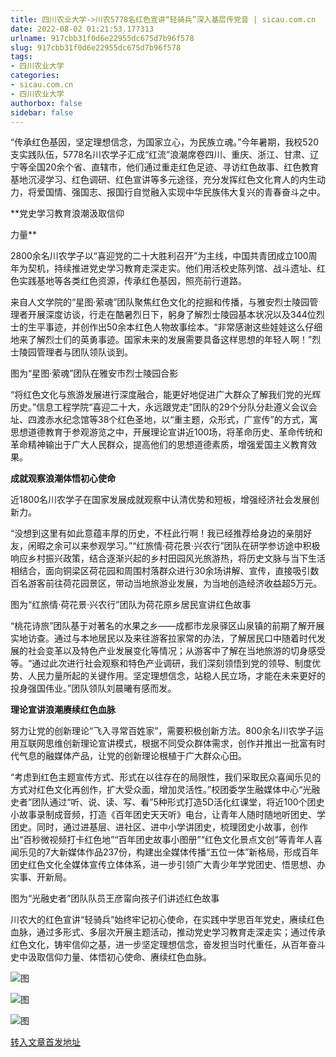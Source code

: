 ```yaml
---
title: 四川农业大学->川农5778名红色宣讲“轻骑兵”深入基层传党音 | sicau.com.cn
date: 2022-08-02 01:21:53.177313
urlname: 917cbb31f0d6e22955dc675d7b96f578
slug: 917cbb31f0d6e22955dc675d7b96f578
tags: 
- 四川农业大学
categories:
- sicau.com.cn
- 四川农业大学
authorbox: false
sidebar: false
---
```

“传承红色基因，坚定理想信念，为国家立心，为民族立魂。”今年暑期，我校520支实践队伍，5778名川农学子汇成“红流”浪潮席卷四川、重庆、浙江、甘肃、辽宁等全国20余个省、直辖市，他们通过重走红色足迹、寻访红色故事、红色教育基地沉浸学习、红色调研、红色宣讲等多元途径，充分发挥红色文化育人的内生动力，将爱国情、强国志、报国行自觉融入实现中华民族伟大复兴的青春奋斗之中。

**党史学习教育浪潮汲取信仰
<!--more-->
力量**

2800余名川农学子以“喜迎党的二十大胜利召开”为主线，中国共青团成立100周年为契机，持续推进党史学习教育走深走实。他们用活校史陈列馆、战斗遗址、红色实践基地等各类红色资源，传承红色基因，照亮前行道路。

来自人文学院的“星图·萦魂”团队聚焦红色文化的挖掘和传播，与雅安烈士陵园管理者开展深度访谈，行走在酷暑烈日下，躬身了解烈士陵园基本状况以及344位烈士的生平事迹，并创作出50余本红色人物故事绘本。“非常感谢这些娃娃这么仔细地来了解烈士们的英勇事迹。国家未来的发展需要具备这样思想的年轻人啊！”烈士陵园管理者与团队领队谈到。

图为“星图·萦魂”团队在雅安市烈士陵园合影

“将红色文化与旅游发展进行深度融合，能更好地促进广大群众了解我们党的光辉历史。”信息工程学院“喜迎二十大，永远跟党走”团队的29个分队分赴遵义会议会址、四渡赤水纪念馆等38个红色圣地，以“重主题，众形式，广宣传”的方式，寓思想道德教育于参观游览之中，开展理论宣讲近100场，将革命历史、革命传统和革命精神输出于广大人民群众，提高他们的思想道德素质，增强爱国主义教育效果。

**成就观察浪潮体悟初心使命**

近1800名川农学子在国家发展成就观察中认清优势和短板，增强经济社会发展创新力。

“没想到这里有如此意蕴丰厚的历史，不枉此行啊！我已经推荐给身边的亲朋好友，闲暇之余可以来参观学习。”“红旅情·荷花景·兴农行”团队在研学参访途中积极响应乡村振兴政策，结合逐渐兴起的乡村田园风光旅游热，将历史文脉与当下生活相结合，面向铜梁区荷花园和周围村落群众进行30余场讲解、宣传，直接吸引数百名游客前往荷花园景区，带动当地旅游业发展，为当地创造经济收益超5万元。

图为“红旅情·荷花景·兴农行”团队为荷花原乡居民宣讲红色故事

“桃花诗旅”团队基于对著名的水果之乡——成都市龙泉驿区山泉镇的前期了解开展实地访查。通过与本地居民以及来往游客拉家常的办法，了解居民口中随着时代发展的社会变革以及特色产业发展变化等情况；从游客中了解在当地旅游的切身感受等。“通过此次进行社会观察和特色产业调研，我们深刻领悟到党的领导、制度优势、人民力量所起的关键作用。坚定理想信念，站稳人民立场，才能在未来更好的投身强国伟业。”团队领队刘晨曦有感而发。

**理论宣讲浪潮赓续红色血脉**

努力让党的创新理论“飞入寻常百姓家”，需要积极创新方法。800余名川农学子运用互联网思维创新理论宣讲模式，根据不同受众群体需求，创作并推出一批富有时代气息的融媒体产品，让党的创新理论根植于广大群众心田。

“考虑到红色主题宣传方式、形式在以往存在的局限性，我们采取民众喜闻乐见的方式对红色文化再创作，扩大受众面，增加灵活性。”校团委学生融媒体中心“光融史者”团队通过“听、说、读、写、看”5种形式打造5D活化红课堂，将近100个团史小故事录制成音频，打造《百年团史天天听》电台，让青年人随时随地听团史、学团史。同时，通过进基层、进社区、进中小学讲团史，梳理团史小故事，创作出“百秒微视频打卡红色地”“百年团史故事小图册”“红色文化景点文创”等青年人喜闻乐见的7大新媒体作品237份，构建出全媒体传播“五位一体”新格局，形成百年团史红色文化全媒体宣传立体体系，进一步引领广大青少年学党团史、悟思想、办实事、开新局。

图为“光融史者”团队队员王彦甯向孩子们讲述红色故事

川农大的红色宣讲“轻骑兵”始终牢记初心使命，在实践中学思百年党史，赓续红色血脉，通过多形式、多层次开展主题活动，推动党史学习教育走深走实；通过传承红色文化，铸牢信仰之基，进一步坚定理想信念，奋发担当时代重任，从百年奋斗史中汲取信仰力量、体悟初心使命、赓续红色血脉。

![图](https://news.sicau.edu.cn/__local/B/0A/9F/19F21DA869CFB332B5CA4A8553E_D60C6AB7_270EB.jpg)

![图](https://news.sicau.edu.cn/__local/7/23/B6/73C4B9494E2B368A652CB64AABD_658AB3C6_1C787.jpg)

![图](https://news.sicau.edu.cn/__local/1/F6/10/74FAE1B5EBD3CCB024E6A26810F_8B2639BB_4317C.jpg)

[转入文章首发地址](https://news.sicau.edu.cn/info/1078/69029.htm)